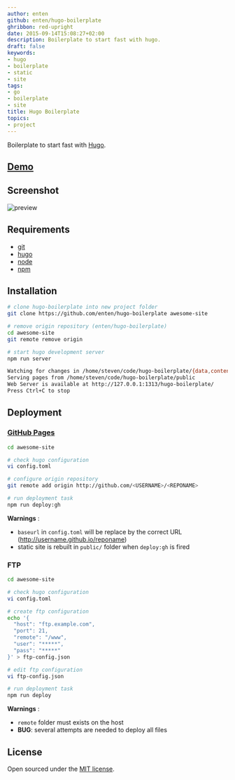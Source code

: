 ```yaml
---
author: enten
github: enten/hugo-boilerplate
ghribbon: red-upright
date: 2015-09-14T15:08:27+02:00
description: Boilerplate to start fast with hugo.
draft: false
keywords:
- hugo
- boilerplate
- static
- site
tags:
- go
- boilerplate
- site
title: Hugo Boilerplate
topics:
- project
---
```


Boilerplate to start fast with [Hugo](http://gohugo.io/).

## [Demo](http://enten.github.io/hugo-boilerplate/)

## Screenshot

![preview](https://raw.githubusercontent.com/enten/hugo-boilerplate/master/themes/hyde-y/images/screenshot.png)

## Requirements

* [git](http://git-scm.com)
* [hugo](https://gohugo.io)
* [node](https://nodejs.org)
* [npm](https://www.npmjs.com/about)

## Installation

```bash
# clone hugo-boilerplate into new project folder
git clone https://github.com/enten/hugo-boilerplate awesome-site

# remove origin repository (enten/hugo-boilerplate)
cd awesome-site
git remote remove origin

# start hugo development server
npm run server

Watching for changes in /home/steven/code/hugo-boilerplate/{data,content,layouts,static,themes/hyde-y}
Serving pages from /home/steven/code/hugo-boilerplate/public
Web Server is available at http://127.0.0.1:1313/hugo-boilerplate/
Press Ctrl+C to stop

```

## Deployment

### [GitHub Pages](https://pages.github.com/)

```bash
cd awesome-site

# check hugo configuration
vi config.toml

# configure origin repository
git remote add origin http://github.com/<USERNAME>/<REPONAME>

# run deployment task
npm run deploy:gh
```

__Warnings__ :

* `baseurl` in `config.toml` will be replace by the correct URL (http://username.github.io/reponame)
* static site is rebuilt in `public/` folder when `deploy:gh` is fired

### FTP

```bash
cd awesome-site

# check hugo configuration
vi config.toml

# create ftp configuration
echo '{
  "host": "ftp.example.com",
  "port": 21,
  "remote": "/www",
  "user": "*****",
  "pass": "*****"
}' > ftp-config.json

# edit ftp configuration
vi ftp-config.json

# run deployment task
npm run deploy
```

__Warnings__ :

* `remote` folder must exists on the host
* __BUG__: several attempts are needed to deploy all files

## License

Open sourced under the [MIT license](https://github.com/enten/hugo-boilerplate/blob/master/LICENSE).

